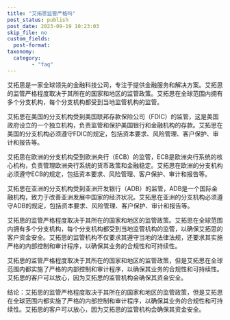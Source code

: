 ```yaml
---
title: "艾拓思监管严格吗"
post_status: publish
post_date: 2023-09-19 10:23:03
skip_file: no
custom_fields: 
  post-format: 
taxonomy:
  category:
        - "faq"
---
```


艾拓思是一家全球领先的金融科技公司，专注于提供金融服务和解决方案。艾拓思的监管严格程度取决于其所在的国家和地区的监管政策。艾拓思在全球范围内拥有多个分支机构，每个分支机构都受到当地监管机构的监管。

艾拓思在美国的分支机构受到美国联邦存款保险公司（FDIC）的监管，这是美国政府设立的一个独立机构，负责监管和保护美国银行和金融机构的存款。艾拓思在美国的分支机构必须遵守FDIC的规定，包括资本要求、风险管理、客户保护、审计和报告等。

艾拓思在欧洲的分支机构受到欧洲央行（ECB）的监管，ECB是欧洲央行系统的核心机构，负责管理欧洲央行系统的货币政策和金融稳定。艾拓思在欧洲的分支机构必须遵守ECB的规定，包括资本要求、风险管理、客户保护、审计和报告等。

艾拓思在亚洲的分支机构受到亚洲开发银行（ADB）的监管，ADB是一个国际金融机构，致力于改善亚洲发展中国家的经济状况。艾拓思在亚洲的分支机构必须遵守ADB的规定，包括资本要求、风险管理、客户保护、审计和报告等。

艾拓思的监管严格程度取决于其所在的国家和地区的监管政策。艾拓思在全球范围内拥有多个分支机构，每个分支机构都受到当地监管机构的监管，以确保艾拓思的客户资金安全。艾拓思的监管机构不仅要求其遵守当地的法律法规，还要求其实施严格的内部控制和审计程序，以确保其业务的合规性和可持续性。

艾拓思的监管严格程度取决于其所在的国家和地区的监管政策，但是艾拓思在全球范围内都实施了严格的内部控制和审计程序，以确保其业务的合规性和可持续性。艾拓思的客户可以放心，因为艾拓思的监管机构会确保其资金安全。

结论：艾拓思的监管严格程度取决于其所在的国家和地区的监管政策，但是艾拓思在全球范围内都实施了严格的内部控制和审计程序，以确保其业务的合规性和可持续性。艾拓思的客户可以放心，因为艾拓思的监管机构会确保其资金安全。
